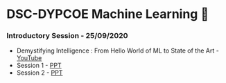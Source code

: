 # DSC-DYPCOE Machine Learning 🤖 

### Introductory Session - 25/09/2020
 - Demystifying Intelligence : From Hello World of ML to State of the Art - [YouTube](https://youtu.be/S7pxOBcSqgc)
 - Session 1 - [PPT](https://drive.google.com/file/d/1nyx8oveZjG87erh2W8rMzbQd4jAldXjp/view?usp=sharing)
 - Session 2 - [PPT](https://drive.google.com/file/d/1KZ7mFTTiBcEehCrDq587N1xXtCUti3dv/view?usp=sharing)
